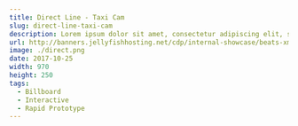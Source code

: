 ```yaml
---
title: Direct Line - Taxi Cam
slug: direct-line-taxi-cam
description: Lorem ipsum dolor sit amet, consectetur adipiscing elit, sed do eiusmod tempor incididunt ut labore et dolore magna aliqua.
url: http://banners.jellyfishhosting.net/cdp/internal-showcase/beats-xmas-selector/#970x250-v1
image: ./direct.png
date: 2017-10-25
width: 970
height: 250
tags:
  - Billboard
  - Interactive
  - Rapid Prototype
---
```


